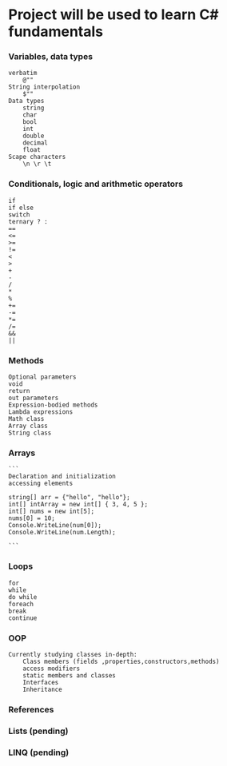 # Project will be used to learn C# fundamentals

### Variables, data types
    verbatim 
        @""
    String interpolation 
        $""
    Data types 
        string 
        char 
        bool 
        int 
        double 
        decimal 
        float
    Scape characters
        \n \r \t

### Conditionals, logic and arithmetic operators
    if
    if else
    switch
    ternary ? :
    ==
    <=
    >=
    !=
    <
    >
    +
    -
    /
    *
    %
    +=
    -=
    *=
    /=
    &&
    ||

### Methods
    Optional parameters
    void
    return
    out parameters
    Expression-bodied methods
    Lambda expressions
    Math class
    Array class
    String class


### Arrays
    ```
    Declaration and initialization
    accessing elements

    string[] arr = {"hello", "hello"};
    int[] intArray = new int[] { 3, 4, 5 };
    int[] nums = new int[5];
    nums[0] = 10;
    Console.WriteLine(num[0]);
    Console.WriteLine(num.Length);

    ```

### Loops
    for
    while
    do while
    foreach
    break
    continue

### OOP

    Currently studying classes in-depth:
        Class members (fields ,properties,constructors,methods)
        access modifiers
        static members and classes
        Interfaces
        Inheritance
### References

### Lists (pending)

### LINQ (pending)

